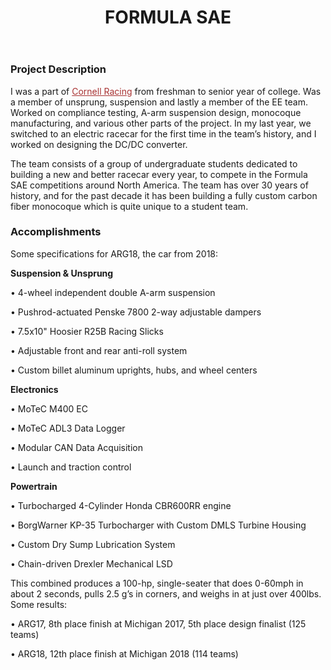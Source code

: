 ﻿---
layout: default
title: FORMULA SAE
category: portfolio
modal-id: 8
vid1: <div class="video-container"> <iframe class="video" src="https://www.youtube.com/embed/F3nrNjeLUbU" allowfullscreen></iframe> </div>
vid2: null
img: FSAE/fsae1.jpg
img2: FSAE/cars.jpg 
img3: FSAE/arg16.jpg 
img4: FSAE/ARG17_FDR_Suspension_A-arms2.jpg 
img5: FSAE/welding.jpg 
project-date: 2015-2019
languages:
concepts:
- Automotive Engineering
- Systems Design
- Metal, Plastics and Composites Manufacturing
- Thermo/Fluid Dynamics Design and Analysis
tools:
- Autodesk Inventor
- ANSYS
- Altium Designer
- Autodesk Fusion (CAM)
- Manual/CNC Lathe and Mill
- TIG Welder
---

### Project Description

I was a part of <a href="https://cornellracing.org/" style="color: #a83232" target="_blank">Cornell Racing</a> from freshman to senior year of college. Was a member of unsprung, suspension and lastly a member of the EE team. Worked on compliance testing, A-arm suspension design, monocoque manufacturing, and various other parts of the project. In my last year, we switched to an electric racecar for the first time in the team’s history, and I worked on designing the DC/DC converter.

 The team consists of a group of undergraduate students dedicated to building a new and better racecar every year, to compete in the Formula SAE competitions around North America. The team has over 30 years of history, and for the past decade it has been building a fully custom carbon fiber monocoque which is quite unique to a student team.

### Accomplishments

Some specifications for ARG18, the car from 2018:

<b>Suspension & Unsprung</b>

• 4-wheel independent double A-arm suspension

• Pushrod-actuated Penske 7800 2-way adjustable dampers

• 7.5x10" Hoosier R25B Racing Slicks

• Adjustable front and rear anti-roll system

• Custom billet aluminum uprights, hubs, and wheel centers

<b>Electronics</b>

• MoTeC M400 EC

• MoTeC ADL3 Data Logger

• Modular CAN Data Acquisition

• Launch and traction control

<b>Powertrain</b>

• Turbocharged 4-Cylinder Honda CBR600RR engine

• BorgWarner KP-35 Turbocharger with Custom DMLS Turbine Housing

• Custom Dry Sump Lubrication System

• Chain-driven Drexler Mechanical LSD

This combined produces a 100-hp, single-seater that does 0-60mph in about 2 seconds, pulls 2.5 g’s in corners, and weighs in at just over 400lbs. Some results:

• ARG17, 8th place finish at Michigan 2017, 5th place design finalist (125 teams)

• ARG18, 12th place finish at Michigan 2018 (114 teams)

